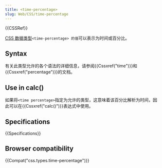 ```yaml
---
title: <time-percentage>
slug: Web/CSS/time-percentage
---
```

{{CSSRef}}

[CSS 数据类型](/zh-CN/docs/Web/CSS/CSS_Types)`<time-percentage> 的值`可以表示为时间或百分比。

## Syntax

有关此类型允许的各个语法的详细信息，请参阅{{Cssxref("time")}}和{{Cssxref("percentage")}}的文档。

## Use in calc()

如果将`<time percentage>`指定为允许的类型，这意味着该百分比解析为时间，因此可以在{{Cssxref("calc()")}}表达式中使用。

## Specifications

{{Specifications}}

## Browser compatibility

{{Compat("css.types.time-percentage")}}
